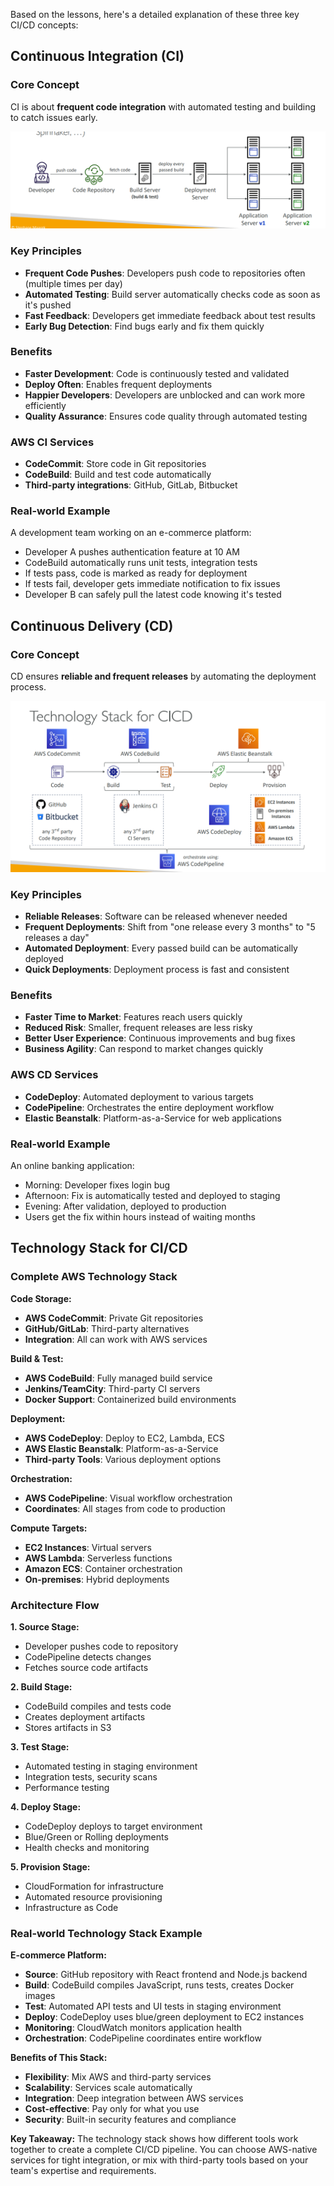 Based on the lessons, here's a detailed explanation of these three key CI/CD concepts:

## Continuous Integration (CI)

### **Core Concept**
CI is about **frequent code integration** with automated testing and building to catch issues early.

![](./resource/image_1.png)
### **Key Principles**
- **Frequent Code Pushes**: Developers push code to repositories often (multiple times per day)
- **Automated Testing**: Build server automatically checks code as soon as it's pushed
- **Fast Feedback**: Developers get immediate feedback about test results
- **Early Bug Detection**: Find bugs early and fix them quickly

### **Benefits**
- **Faster Development**: Code is continuously tested and validated
- **Deploy Often**: Enables frequent deployments
- **Happier Developers**: Developers are unblocked and can work more efficiently
- **Quality Assurance**: Ensures code quality through automated testing

### **AWS CI Services**
- **CodeCommit**: Store code in Git repositories
- **CodeBuild**: Build and test code automatically
- **Third-party integrations**: GitHub, GitLab, Bitbucket

### **Real-world Example**
A development team working on an e-commerce platform:
- Developer A pushes authentication feature at 10 AM
- CodeBuild automatically runs unit tests, integration tests
- If tests pass, code is marked as ready for deployment
- If tests fail, developer gets immediate notification to fix issues
- Developer B can safely pull the latest code knowing it's tested

## Continuous Delivery (CD)

### **Core Concept**
CD ensures **reliable and frequent releases** by automating the deployment process.

![](./resource/image_2.png)

### **Key Principles**
- **Reliable Releases**: Software can be released whenever needed
- **Frequent Deployments**: Shift from "one release every 3 months" to "5 releases a day"
- **Automated Deployment**: Every passed build can be automatically deployed
- **Quick Deployments**: Deployment process is fast and consistent

### **Benefits**
- **Faster Time to Market**: Features reach users quickly
- **Reduced Risk**: Smaller, frequent releases are less risky
- **Better User Experience**: Continuous improvements and bug fixes
- **Business Agility**: Can respond to market changes quickly

### **AWS CD Services**
- **CodeDeploy**: Automated deployment to various targets
- **CodePipeline**: Orchestrates the entire deployment workflow
- **Elastic Beanstalk**: Platform-as-a-Service for web applications

### **Real-world Example**
An online banking application:
- Morning: Developer fixes login bug
- Afternoon: Fix is automatically tested and deployed to staging
- Evening: After validation, deployed to production
- Users get the fix within hours instead of waiting months

## Technology Stack for CI/CD

### **Complete AWS Technology Stack**

**Code Storage:**
- **AWS CodeCommit**: Private Git repositories
- **GitHub/GitLab**: Third-party alternatives
- **Integration**: All can work with AWS services

**Build & Test:**
- **AWS CodeBuild**: Fully managed build service
- **Jenkins/TeamCity**: Third-party CI servers
- **Docker Support**: Containerized build environments

**Deployment:**
- **AWS CodeDeploy**: Deploy to EC2, Lambda, ECS
- **AWS Elastic Beanstalk**: Platform-as-a-Service
- **Third-party Tools**: Various deployment options

**Orchestration:**
- **AWS CodePipeline**: Visual workflow orchestration
- **Coordinates**: All stages from code to production

**Compute Targets:**
- **EC2 Instances**: Virtual servers
- **AWS Lambda**: Serverless functions
- **Amazon ECS**: Container orchestration
- **On-premises**: Hybrid deployments

### **Architecture Flow**

**1. Source Stage:**
- Developer pushes code to repository
- CodePipeline detects changes
- Fetches source code artifacts

**2. Build Stage:**
- CodeBuild compiles and tests code
- Creates deployment artifacts
- Stores artifacts in S3

**3. Test Stage:**
- Automated testing in staging environment
- Integration tests, security scans
- Performance testing

**4. Deploy Stage:**
- CodeDeploy deploys to target environment
- Blue/Green or Rolling deployments
- Health checks and monitoring

**5. Provision Stage:**
- CloudFormation for infrastructure
- Automated resource provisioning
- Infrastructure as Code

### **Real-world Technology Stack Example**

**E-commerce Platform:**
- **Source**: GitHub repository with React frontend and Node.js backend
- **Build**: CodeBuild compiles JavaScript, runs tests, creates Docker images
- **Test**: Automated API tests and UI tests in staging environment
- **Deploy**: CodeDeploy uses blue/green deployment to EC2 instances
- **Monitoring**: CloudWatch monitors application health
- **Orchestration**: CodePipeline coordinates entire workflow

**Benefits of This Stack:**
- **Flexibility**: Mix AWS and third-party services
- **Scalability**: Services scale automatically
- **Integration**: Deep integration between AWS services
- **Cost-effective**: Pay only for what you use
- **Security**: Built-in security features and compliance

**Key Takeaway:**
The technology stack shows how different tools work together to create a complete CI/CD pipeline. You can choose AWS-native services for tight integration, or mix with third-party tools based on your team's expertise and requirements.